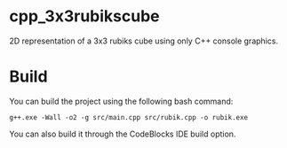 # cpp_3x3rubikscube
2D representation of a 3x3 rubiks cube using only C++ console graphics.

# Build
You can build the project using the following bash command:
```
g++.exe -Wall -o2 -g src/main.cpp src/rubik.cpp -o rubik.exe
```
You can also build it through the CodeBlocks IDE build option.
